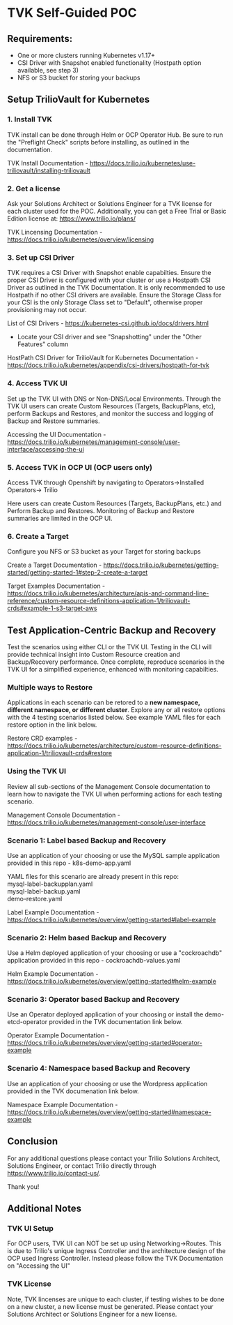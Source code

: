 
# TVK Self-Guided POC

## Requirements:

- One or more clusters running Kubernetes v1.17+
- CSI Driver with Snapshot enabled functionality (Hostpath option available, see step 3) 
- NFS or S3 bucket for storing your backups 

## Setup TrilioVault for Kubernetes

### 1. Install TVK

TVK install can be done through Helm or OCP Operator Hub.  Be sure to run the "Preflight Check" scripts before installing, as outlined in the documentation. 

TVK Install Documentation - https://docs.trilio.io/kubernetes/use-triliovault/installing-triliovault 

### 2. Get a license

Ask your Solutions Architect or Solutions Engineer for a TVK license for each cluster used for the POC. Additionally, you can get a Free Trial or Basic Edition license at: https://www.trilio.io/plans/

TVK Lincensing Documentation - https://docs.trilio.io/kubernetes/overview/licensing

### 3. Set up CSI Driver

TVK requires a CSI Driver with Snapshot enable capabilties. Ensure the proper CSI Driver is configured with your cluster or use a Hostpath CSI Driver as outlined in the TVK Documentation.  It is only recommended to use Hostpath if no other CSI drivers are available. Ensure the Storage Class for your CSI is the only Storage Class set to "Default", otherwise proper provisioning may not occur.  

List of CSI Drivers - https://kubernetes-csi.github.io/docs/drivers.html 
- Locate your CSI driver and see "Snapshotting" under the "Other Features" column

HostPath CSI Driver for TrilioVault for Kubernetes Documentation - https://docs.trilio.io/kubernetes/appendix/csi-drivers/hostpath-for-tvk 

### 4. Access TVK UI

Set up the TVK UI with DNS or Non-DNS/Local Environments.  Through the TVK UI users can create Custom Resources (Targets, BackupPlans, etc), perform Backups and Restores, and monitor the success and logging of Backup and Restore summaries.  

Accessing the UI Documentation - https://docs.trilio.io/kubernetes/management-console/user-interface/accessing-the-ui

### 5. Access TVK in OCP UI (OCP users only) 

Access TVK through Openshift by navigating to Operators->Installed Operators-> Trilio

Here users can create Custom Resources (Targets, BackupPlans, etc.) and Perform Backup and Restores.  Monitoring of Backup and Restore summaries are limited in the OCP UI. 

### 6. Create a Target

Configure you NFS or S3 bucket as your Target for storing backups

Create a Target Documentation - https://docs.trilio.io/kubernetes/getting-started/getting-started-1#step-2-create-a-target

Target Examples Documentation - https://docs.trilio.io/kubernetes/architecture/apis-and-command-line-reference/custom-resource-definitions-application-1/triliovault-crds#example-1-s3-target-aws

## Test Application-Centric Backup and Recovery

Test the scenarios using either CLI or the TVK UI.  Testing in the CLI will provide technical insight into Custom Resource creation and Backup/Recovery performance.  Once complete, reproduce scenarios in the TVK UI for a simplified experience, enhanced with monitoring capabilties.  

### Multiple ways to Restore

Applications in each scenario can be retored to a **new namespace, different namespace, or different cluster**. Explore any or all restore options with the 4 testing scenarios listed below.  See example YAML files for each restore option in the link below. 

Restore CRD examples - https://docs.trilio.io/kubernetes/architecture/custom-resource-definitions-application-1/triliovault-crds#restore 

### Using the TVK UI

Review all sub-sections of the Management Console documentation to learn how to navigate the TVK UI when performing actions for each testing scenario.

Management Console Documentation - https://docs.trilio.io/kubernetes/management-console/user-interface

### Scenario 1: Label based Backup and Recovery

Use an application of your choosing or use the MySQL sample application provided in this repo - k8s-demo-app.yaml 

YAML files for this scenario are already present in this repo:  
mysql-label-backupplan.yaml  
mysql-label-backup.yaml  
demo-restore.yaml  

Label Example Documentation - https://docs.trilio.io/kubernetes/overview/getting-started#label-example 

### Scenario 2: Helm based Backup and Recovery 

Use a Helm deployed application of your choosing or use a "cockroachdb" application provided in this repo - cockroachdb-values.yaml

Helm Example Documentation - https://docs.trilio.io/kubernetes/overview/getting-started#helm-example 

### Scenario 3: Operator based Backup and Recovery

Use an Operator deployed application of your choosing or install the demo-etcd-operator provided in the TVK documentation link below. 

Operator Example Documentation - https://docs.trilio.io/kubernetes/overview/getting-started#operator-example 

### Scenario 4: Namespace based Backup and Recovery

Use an application of your choosing or use the Wordpress application provided in the TVK documenation link below. 

Namespace Example Documentation - https://docs.trilio.io/kubernetes/overview/getting-started#namespace-example

## Conclusion

For any additional questions please contact your Trilio Solutions Architect, Solutions Engineer, or contact Trilio directly through https://www.trilio.io/contact-us/. 

Thank you! 

## Additional Notes

### TVK UI Setup

For OCP users, TVK UI can NOT be set up using Networking->Routes.  This is due to Trilio's unique Ingress Controller and the architecture design of the OCP used Ingress Controller.  Instead please follow the TVK Documentation on "Accessing the UI"

### TVK License

Note, TVK lincenses are unique to each cluster, if testing wishes to be done on a new cluster, a new license must be generated.  Please contact your Solutions Architect or Solutions Engineer for a new license.  

